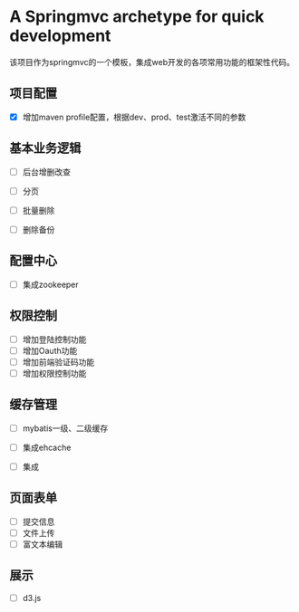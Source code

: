 
# A Springmvc archetype for quick development
该项目作为springmvc的一个模板，集成web开发的各项常用功能的框架性代码。


## 项目配置
- [x] 增加maven profile配置，根据dev、prod、test激活不同的参数


## 基本业务逻辑
- [ ] 后台增删改查
- [ ] 分页
- [ ] 批量删除
- [ ] 删除备份


## 配置中心
- [ ] 集成zookeeper


## 权限控制
- [ ] 增加登陆控制功能
- [ ] 增加Oauth功能
- [ ] 增加前端验证码功能
- [ ] 增加权限控制功能

## 缓存管理
- [ ] mybatis一级、二级缓存
- [ ] 集成ehcache
- [ ] 集成


## 页面表单
- [ ] 提交信息
- [ ] 文件上传
- [ ] 富文本编辑

## 展示
- [ ] d3.js
